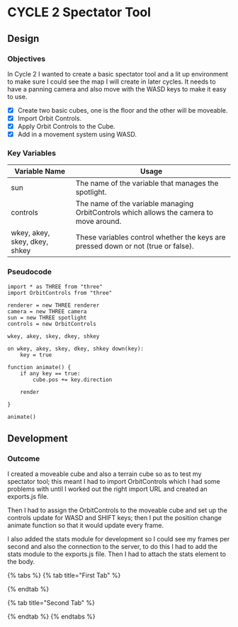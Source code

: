 # CYCLE 2 Spectator Tool

## Design

### Objectives

In Cycle 2 I wanted to create a basic spectator tool and a lit up environment to make sure I could see the map I will create in later cycles. It needs to have a panning camera and also move with the WASD keys to make it easy to use.

* [x] Create two basic cubes, one is the floor and the other will be moveable.
* [x] Import Orbit Controls.
* [x] Apply Orbit Controls to the Cube.
* [x] Add in a movement system using WASD.

### Key Variables

| Variable Name                 | Usage                                                                                   |
| ----------------------------- | --------------------------------------------------------------------------------------- |
| sun                           | The name of the variable that manages the spotlight.                                    |
| controls                      | The name of the variable managing OrbitControls which allows the camera to move around. |
| wkey, akey, skey, dkey, shkey | These variables control whether the keys are pressed down or not (true or false).       |

### Pseudocode

```
import * as THREE from "three"
import OrbitControls from "three"

renderer = new THREE renderer
camera = new THREE camera
sun = new THREE spotlight
controls = new OrbitControls

wkey, akey, skey, dkey, shkey

on wkey, akey, skey, dkey, shkey down(key):
    key = true
    
function animate() {
    if any key == true:
        cube.pos += key.direction
        
    render

}

animate()
```

## Development

### Outcome

I created a moveable cube and also a terrain cube so as to test my spectator tool; this meant I had to import OrbitControls which I had some problems with until I worked out the right import URL and created an exports.js file.&#x20;

Then I had to assign the OrbitControls to the moveable cube and set up the controls update for WASD and SHIFT keys; then I put the position change animate function so that it would update every frame.

I also added the stats module for development so I could see my frames per second and also the connection to the server, to do this I had to add the stats module to the exports.js file. Then I had to attach the stats element to the body.

{% tabs %}
{% tab title="First Tab" %}

{% endtab %}

{% tab title="Second Tab" %}

{% endtab %}
{% endtabs %}
